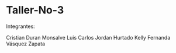 # Taller-No-3

Integrantes:

Cristian Duran Monsalve
Luis Carlos Jordan Hurtado
Kelly Fernanda Vásquez Zapata
